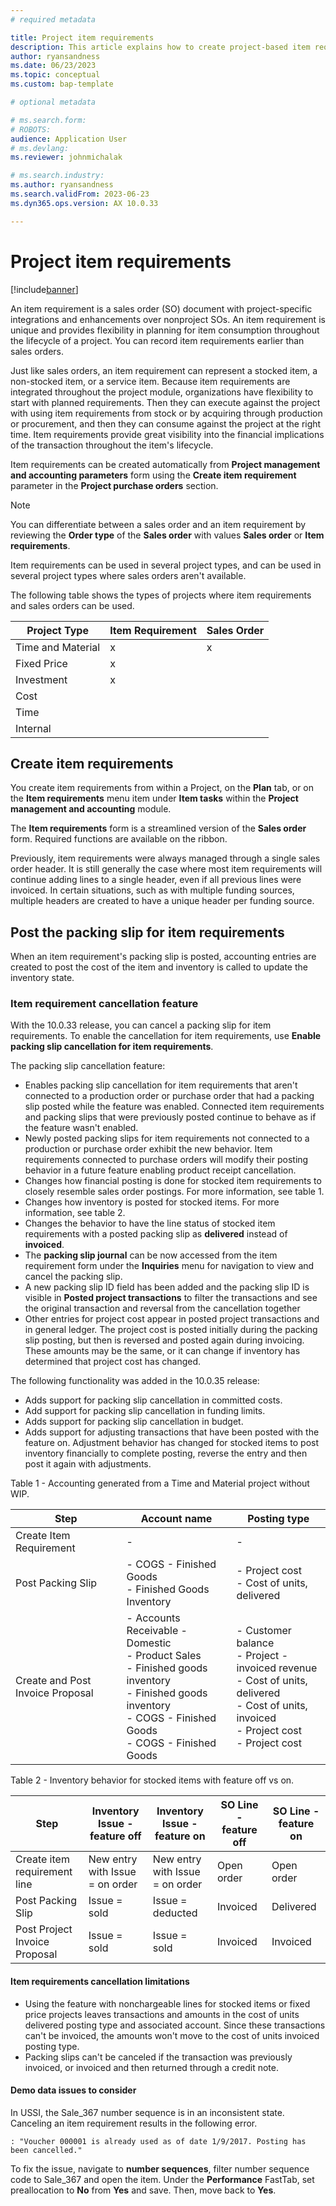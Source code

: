 ```yaml
---
# required metadata

title: Project item requirements
description: This article explains how to create project-based item requirements.
author: ryansandness
ms.date: 06/23/2023
ms.topic: conceptual
ms.custom: bap-template

# optional metadata

# ms.search.form: 
# ROBOTS: 
audience: Application User
# ms.devlang: 
ms.reviewer: johnmichalak

# ms.search.industry: 
ms.author: ryansandness
ms.search.validFrom: 2023-06-23
ms.dyn365.ops.version: AX 10.0.33

---
```


# Project item requirements

[!include[banner](../includes/banner.md)]

An item requirement is a sales order (SO) document with project-specific integrations and enhancements over nonproject SOs. An item requirement is unique and provides flexibility in planning for item consumption throughout the lifecycle of a project. You can record item requirements earlier than sales orders.

Just like sales orders, an item requirement can represent a stocked item, a non-stocked item, or a service item. Because item requirements are integrated throughout the project module, organizations have flexibility to start with planned requirements. Then they can execute against the project with using item requirements from stock or by acquiring through production or procurement, and then they can consume against the project at the right time. Item requirements provide great visibility into the financial implications of the transaction throughout the item's lifecycle.

Item requirements can be created automatically from **Project management and accounting parameters** form     using the **Create item requirement** parameter in the **Project purchase orders** section.

> [!NOTE]
> You can differentiate between a sales order and an item requirement by reviewing the **Order type** of the **Sales order** with values **Sales order** or **Item requirements**.

Item requirements can be used in several project types, and can be used in several project types where sales orders aren't available.

The following table shows the types of projects where item requirements and sales orders can be used.

| Project Type     | Item Requirement | Sales Order |
| ---------------- | ----------------- | ----------- |
| Time and Material| x                 | x           |
| Fixed Price      | x                 |             |
| Investment       | x                 |             |
| Cost             |                   |             |
| Time             |                   |             |
| Internal         |                   |             |

## Create item requirements

You create item requirements from within a Project, on the **Plan** tab, or on the **Item requirements** menu item under **Item tasks** within the **Project management and accounting** module.

The **Item requirements** form is a streamlined version of the **Sales order** form. Required functions are available on the ribbon.

Previously, item requirements were always managed through a single sales order header. It is still generally the case where most item requirements will continue adding lines to a single header, even if all previous lines were invoiced. In certain situations, such as with multiple funding sources, multiple headers are created to have a unique header per funding source.

## Post the packing slip for item requirements

When an item requirement's packing slip is posted, accounting entries are created to post the cost of the item and inventory is called to update the inventory state.

### Item requirement cancellation feature

With the 10.0.33 release, you can cancel a packing slip for item requirements. To enable the cancellation for item requirements, use **Enable packing slip cancellation for item requirements**. 

The packing slip cancellation feature:

- Enables packing slip cancellation for item requirements that aren't connected to a production order or purchase order that had a packing slip posted while the feature was enabled. Connected item requirements and packing slips that were previously posted continue to behave as if the feature wasn't enabled.
- Newly posted packing slips for item requirements not connected to a production or purchase order exhibit the new behavior. Item requirements connected to purchase orders will modify their posting behavior in a future feature enabling product receipt cancellation.
- Changes how financial posting is done for stocked item requirements to closely resemble sales order postings. For more information, see table 1.
- Changes how inventory is posted for stocked items. For more information, see table 2.
- Changes the behavior to have the line status of stocked item requirements with a posted packing slip as **delivered** instead of **invoiced**.
- The **packing slip journal** can be now accessed from the item requirement form under the **Inquiries** menu for navigation to view and cancel the packing slip.
- A new packing slip ID field has been added and the packing slip ID is visible in **Posted project transactions**  to filter the transactions and see the original transaction and reversal from the cancellation together
- Other entries for project cost appear in posted project transactions and in general ledger. The project cost is posted initially during the packing slip posting, but then is reversed and posted again during invoicing. These amounts may be the same, or it can change if inventory has determined that project cost has changed. 

The following functionality was added in the 10.0.35 release:

- Adds support for packing slip cancellation in committed costs.
- Add support for packing slip cancellation in funding limits.
- Adds support for packing slip cancellation in budget.
- Adds support for adjusting transactions that have been posted with the feature on. Adjustment behavior has changed for stocked items to post inventory financially to complete posting, reverse the entry and then post it again with adjustments. 

Table 1 - Accounting generated from a Time and Material project without WIP.

| Step | **Account name**                            | **Posting type**                                 |
| -------- | ------------------------------------- | ---------------------------------------- |
| Create Item Requirement    | - | -    |
| Post Packing Slip  |  - COGS - Finished Goods</br> - Finished Goods Inventory |- Project cost</br>- Cost of units, delivered |
| Create and Post Invoice Proposal   | - Accounts Receivable - Domestic</br>- Product Sales</br>- Finished goods inventory </br>- Finished goods inventory</br>- COGS - Finished Goods </br>- COGS - Finished Goods | - Customer balance</br>- Project - invoiced revenue<br>- Cost of units, delivered <br>- Cost of units, invoiced  <br>- Project cost <br>- Project cost

Table 2 - Inventory behavior for stocked items with feature off vs on.


| Step                          | Inventory Issue - feature off | Inventory Issue - feature on | SO Line - feature off | SO Line - feature on |
|-------------------------------|----------------------|----------------------|----------------|----------------|
| Create item requirement line        |New entry with Issue = on order                      | New entry with Issue = on order                     | Open order               | Open order               |
| Post Packing Slip             |  Issue = sold                    | Issue = deducted                     | Invoiced                | Delivered               |
| Post Project Invoice Proposal| Issue = sold                     | Issue = sold                     | Invoiced               | Invoiced               |


#### Item requirements cancellation limitations

- Using the feature with nonchargeable lines for stocked items or fixed price projects leaves transactions and amounts in the cost of units delivered posting type and associated account. Since these transactions can't be invoiced, the amounts won't move to the cost of units invoiced posting type.
- Packing slips can't be canceled if the transaction was previously invoiced, or invoiced and then returned through a credit note.

#### Demo data issues to consider

In USSI, the Sale_367 number sequence is in an inconsistent state. Canceling an item requirement results in the following error.

``` console
: "Voucher 000001 is already used as of date 1/9/2017. Posting has been cancelled."
```
To fix the issue, navigate to **number sequences**, filter number sequence code to Sale_367 and open the item. Under the **Performance** FastTab, set preallocation to **No** from **Yes** and save. Then, move back to **Yes**.
